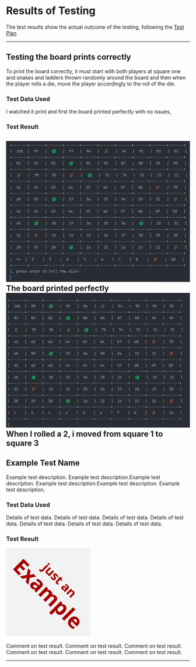# Results of Testing

The test results show the actual outcome of the testing, following the [Test Plan](test-plan.md)

---

## Testing the board prints correctly

To print the board correctly, it must start with both players at square one and snakes and ladders thrown randomly around the board and then when the player rolls a die, move the player accordingly to the roll of the die.

### Test Data Used

I watched it print and first the board printed perfectly with no issues, 

### Test Result

![img.png](screenshots/img.png)
The board printed perfectly
![img_1.png](screenshots/img_1.png)
When I rolled a 2, i moved from square 1 to square 3
---

## Example Test Name

Example test description. Example test description.Example test description. Example test description.Example test description. Example test description.

### Test Data Used

Details of test data. Details of test data. Details of test data. Details of test data. Details of test data. Details of test data. Details of test data.

### Test Result

![example.png](screenshots/example.png)

Comment on test result. Comment on test result. Comment on test result. Comment on test result. Comment on test result. Comment on test result.

---

